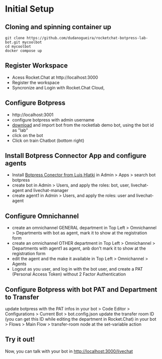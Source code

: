 # Initial Setup

## Cloning and spinning container up

```
git clone https://github.com/dudanogueira/rocketchat-botpress-lab-bot.git mycoolbot
cd mycoolbot
docker compose up
```

## Register Workspace
- Acess Rocket.Chat at http://localhost:3000
- Register the workspace
- Syncronize and Login with Rocket.Chat Cloud,


## Configure Botpress
- http://localhost:3001
- configure botpress with admin username
- [download](https://github.com/dudanogueira/rocketchat-botpress-lab-bot/raw/main/bot_lab.tgz) and import bot from the rocketlab demo bot, using the bot id as "lab"
- click on the bot
- Click on train Chatbot (bottom right)

## Install Botpress Connector App and configure agents

- Install [Botpress Conector from Luis Hlatki](https://github.com/hlatki01/botpress-connector) in Admin > Apps > search bot botpress
- create bot in Admin > Users, and apply the roles: bot, user, livechat-agent and livechat-manager
- create agent1 in Admin > Users, and apply the roles: user and livechat-agent

## Configure Omnichannel
- create an omnichannel GENERAL department in Top Left > Omnichannel > Departments with bot as agent, mark it to show at the registration form
- create an omnichannel OTHER department in Top Left > Omnichannel > Departments with agent1 as agent, anb don't mark it to show at the registration form
- edit the agent and the make it available in Top Left > Omnichannel > Agents
- Logout as you user, and log in with the bot user, and create a PAT (Personal Access Token) without 2 Factor Authentication

## Configure Botpress with bot PAT and Department to Transfer
update botpress with the PAT infos in your bot > Code Editor > Configurations > Current Bot > bot.config.json
update the transfer room ID (you can get this ID while editing the department in Rocket.Chat) in your bot > Flows > Main Flow > transfer-room node at the set-variable action

## Try it out!
Now, you can talk with your bot in [http://localhost:3000/livechat](http://localhost:3000/livechat)
